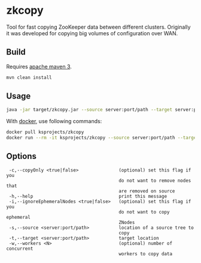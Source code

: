 # zkcopy

Tool for fast copying ZooKeeper data between different clusters.
Originally it was developed for copying big volumes of configuration over WAN.

## Build

Requires [apache maven 3](https://maven.apache.org/).

```bash
mvn clean install
```

## Usage

```bash
java -jar target/zkcopy.jar --source server:port/path --target server:port/path
```

With [docker](https://hub.docker.com/r/ksprojects/zkcopy/), use following commands:

```bash
docker pull ksprojects/zkcopy
docker run --rm -it ksprojects/zkcopy --source server:port/path --target server:port/path
```

## Options

```
 -c,--copyOnly <true|false>               (optional) set this flag if you
                                          do not want to remove nodes that
                                          are removed on source
 -h,--help                                print this message
 -i,--ignoreEphemeralNodes <true|false>   (optional) set this flag if you
                                          do not want to copy ephemeral
                                          ZNodes
 -s,--source <server:port/path>           location of a source tree to
                                          copy
 -t,--target <server:port/path>           target location
 -w,--workers <N>                         (optional) number of concurrent
                                          workers to copy data
```